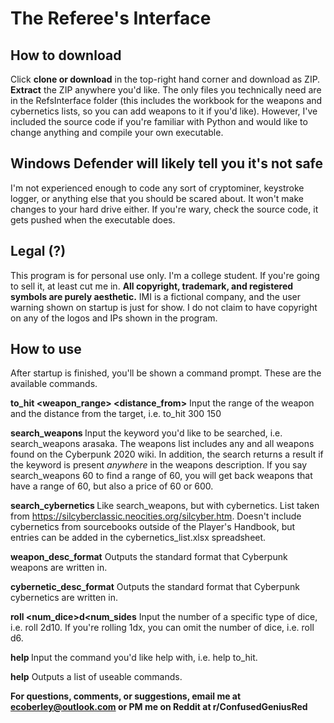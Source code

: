 # The Referee's Interface

## How to download
Click **clone or download** in the top-right hand corner and download as ZIP. **Extract** the ZIP anywhere you'd like.
The only files you technically need are in the RefsInterface folder (this includes the workbook for the weapons and cybernetics lists, so you can add weapons to it if you'd like).
However, I've included the source code if you're familiar with Python and would
like to change anything and compile your own executable.

## Windows Defender will likely tell you it's not safe
I'm not experienced enough to code any sort of cryptominer, keystroke logger,
or anything else that you should be scared about. It won't make changes to 
your hard drive either. If you're wary, check the source code, it gets pushed
when the executable does.

## Legal (?)
This program is for personal use only. I'm a college student. If you're going
to sell it, at least cut me in. **All copyright, trademark, and registered**
**symbols are purely aesthetic.** IMI is a fictional company, and the user
warning shown on startup is just for show. I do not claim to have copyright
on any of the logos and IPs shown in the program.

## How to use
After startup is finished, you'll be shown a command prompt. These are the available commands.

**to_hit <weapon_range> <distance_from>**
Input the range of the weapon and the distance from the target, i.e. to_hit 300 150

**search_weapons <keyword>**
Input the keyword you'd like to be searched, i.e. search_weapons arasaka.
The weapons list includes any and all weapons found on the Cyberpunk 2020 wiki.
In addition, the search returns a result if the keyword is present *anywhere* in the
weapons description. If you say search_weapons 60 to find a range of 60, you will
get back weapons that have a range of 60, but also a price of 60 or 600.

**search_cybernetics <keyword>**
Like search_weapons, but with cybernetics. List taken from https://silcyberclassic.neocities.org/silcyber.htm. Doesn't include cybernetics from sourcebooks outside of the Player's Handbook, but entries can be added in the cybernetics_list.xlsx spreadsheet.

**weapon_desc_format**
Outputs the standard format that Cyberpunk weapons are written in.

**cybernetic_desc_format**
Outputs the standard format that Cyberpunk cybernetics are written in.

**roll <num_dice>d<num_sides**
Input the number of a specific type of dice, i.e. roll 2d10.
If you're rolling 1dx, you can omit the number of dice, i.e. roll d6.

**help <cmd>**
Input the command you'd like help with, i.e. help to_hit.
  
**help**
Outputs a list of useable commands.

**For questions, comments, or suggestions, email me at ecoberley@outlook.com or PM me on Reddit at r/ConfusedGeniusRed**
